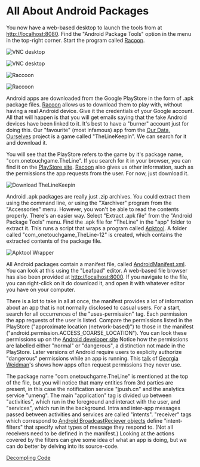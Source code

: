 # All About Android Packages

You now have a web-based desktop to launch the tools from at [http://localhost:8080](http://localhost:8080/vnc.html).
Find the "Android Package Tools" option in the menu in the top-right corner. Start the program called [Racoon](http://www.onyxbits.de/raccoon).

![VNC desktop](/img/vnc_1.png)

![VNC desktop](/img/vnc_2.png)


![Raccoon](/img/raccoon_1.png)

![Raccoon](/img/raccoon_2.png)

Android apps are downloaded from the Google PlayStore in the form of .apk package files. [Racoon](http://www.onyxbits.de/raccoon) allows us to download them
to play with, without having a real Android device. Give it the credentials of your Google account. All that will happen is
that you will get emails saying that the fake Android devices have been linked to it. It's best to have a "burner"
account just for doing this. Our "favourite" (most infamous) app from the [Our Data, Ourselves](https://big-social-data.net/) project is a game called
"TheLineKeepIn". We can search for it and download it.

You will see that the PlayStore refers to the game by it's package name, "com.onetouchgame.TheLine". If you search for it
in your browser, you can find it on the [PlayStore site](https://play.google.com/store/apps/details?id=com.onetouchgame.TheLine&hl=en).
[Racoon](http://www.onyxbits.de/raccoon) also gives us other information, such as the permissions the app requests from the user. For now, just download it.

![Download TheLineKeepin](/img/raccoon_3.png)

Android .apk packages are really just .zip archives. You could extract them using the command line, or using the "Xarchiver" program
from the "Accessories" menu. However, you won't be able to read the contents properly. There's an easier way. Select "Extract .apk file"
from the "Android Package Tools" menu. Find the .apk file for "TheLine" in the "app" folder to extract it. This runs a script
that wraps a program called [Apktool](https://ibotpeaches.github.io/Apktool/). A folder called "com_onetouchgame_TheLine-12" is created,
which contains the extracted contents of the package file.

![Apktool Wrapper](/img/apk_tool.png)

All Android packages contain a manifest file, called [AndroidManifest.xml](https://developer.android.com/guide/topics/manifest/manifest-intro.html).
You can look at this using the "Leafpad" editor. A web-based file browser has also been provided at [http://localhost:8000](http://localhost:8000).
If you navigate to the file, you can right-click on it do download it, and open it with whatever editor you have on your computer.

There is a lot to take in all at once, the manifest provides a lot of information about an app that is not normally disclosed to casual users.
For a start, search for all occurrences of the "uses-permission" tag. Each permission the app requests of the user is listed.
Compare the permissions listed in the PlayStore ("approximate location (network-based)") to those in the manifest
("android.permission.ACCESS_COARSE_LOCATION"). You can look these permissions up on the [Android developer site](https://developer.android.com/reference/android/Manifest.permission.html)
Notice how the permissions are labelled either "normal" or "dangerous", a distinction not made in the PlayStore. Later versions
of Android require users to explicity authorize "dangerous" permissions while an app is running. This [talk](https://youtu.be/n0DlYumayGc) of [Georgia Weidman](https://twitter.com/georgiaweidman)'s
shows how apps often request permissions they never use.

The package name "com.onetouchgame.TheLine" is mentioned at the top of the file, but you will notice that many entities from
3rd parties are present, in this case the notification service "jpush.cn" and the analytics service "umeng". The main
"application" tag is divided up between "activities", which run in the foreground and interact with the user, and "services",
which run in the background. Intra and inter-app messages passed between activities and services are called "intents". "receiver"
tags which correspond to [Android BroadcastReciever objects](https://developer.android.com/reference/android/content/BroadcastReceiver.html)
define "intent-filters" that specify what types of message they respond to. (Not all receivers need to be defined in the manifest.)
Looking at the actions covered by the filters can give some idea of what an app is doing, but we can do better by delving into its source-code.

[Decompling Code](dex2jar.md)
 
